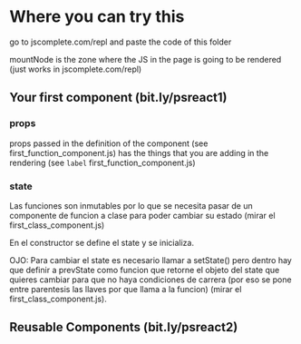 # Where you can try this

go to jscomplete.com/repl and paste the code of this folder

mountNode is the zone where the JS in the page is going to be rendered (just works in jscomplete.com/repl)


## Your first component (bit.ly/psreact1)

### props

props passed in the definition of the component (see first_function_component.js) has the things that you are adding in the rendering (see `label` first_function_component.js)


### state

Las funciones son inmutables por lo que se necesita pasar de un componente de funcion a clase para poder cambiar su estado (mirar el first_class_component.js)

En el constructor se define el state y se inicializa.


OJO: Para cambiar el state es necesario llamar a setState() pero dentro hay que definir a prevState como funcion que retorne el objeto del state que quieres cambiar para que no haya condiciones de carrera (por eso se pone entre parentesis las llaves por que llama a la funcion) (mirar el first_class_component.js).


## Reusable Components (bit.ly/psreact2)

